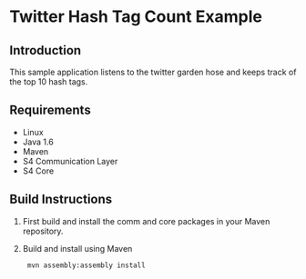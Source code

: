 Twitter Hash Tag Count Example
===============

Introduction
------------
This sample application listens to the twitter garden hose and keeps track of the top 10 hash tags.

Requirements
------------

* Linux
* Java 1.6
* Maven
* S4 Communication Layer
* S4 Core

Build Instructions
------------------

1. First build and install the comm and core packages in your Maven repository.

2. Build and install using Maven

        mvn assembly:assembly install


